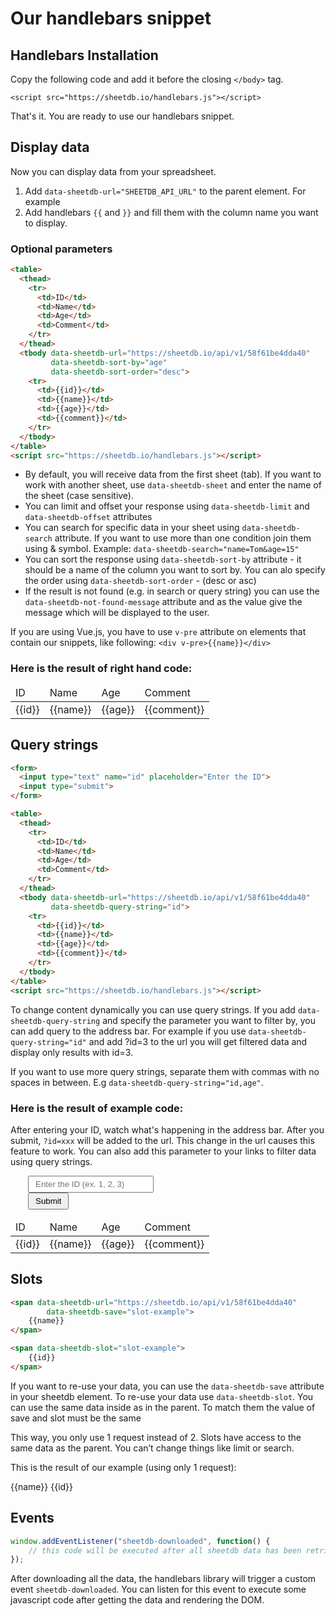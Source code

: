 # Our handlebars snippet

## Handlebars Installation

Copy the following code and add it before the closing `</body>` tag.

`<script src="https://sheetdb.io/handlebars.js"></script>`

That's it. You are ready to use our handlebars snippet.

## Display data

Now you can display data from your spreadsheet.

1. Add `data-sheetdb-url="SHEETDB_API_URL"` to the parent element. For example <div>
2. Add handlebars `{{` and `}}` and fill them with the column name you want to display.

### Optional parameters

```html
<table>
  <thead>
    <tr>
      <td>ID</td>
      <td>Name</td>
      <td>Age</td>
      <td>Comment</td>
    </tr>
  </thead>
  <tbody data-sheetdb-url="https://sheetdb.io/api/v1/58f61be4dda40"
         data-sheetdb-sort-by="age"
         data-sheetdb-sort-order="desc">
    <tr>
      <td>{{id}}</td>
      <td>{{name}}</td>
      <td>{{age}}</td>
      <td>{{comment}}</td>
    </tr>
  </tbody>
</table>
<script src="https://sheetdb.io/handlebars.js"></script>
```

* By default, you will receive data from the first sheet (tab). If you want to work with another sheet, use `data-sheetdb-sheet` and enter the name of the sheet (case sensitive).
* You can limit and offset your response using `data-sheetdb-limit` and `data-sheetdb-offset` attributes
* You can search for specific data in your sheet using `data-sheetdb-search` attribute. If you want to use more than one condition join them using & symbol. Example: `data-sheetdb-search="name=Tom&age=15"`
* You can sort the response using `data-sheetdb-sort-by` attribute - it should be a name of the column you want to sort by. You can alo specify the order using `data-sheetdb-sort-order` - (desc or asc)
* If the result is not found (e.g. in search or query string) you can use the `data-sheetdb-not-found-message` attribute and as the value give the message which will be displayed to the user.

<aside class="notice">
If you are using Vue.js, you have to use <code>v-pre</code> attribute on elements that contain our snippets, like following: <code>&#60;div v-pre>{{name}}&#60;/div></code>
</aside>

### Here is the result of right hand code:

<table>
  <thead>
    <tr>
      <td>ID</td>
      <td>Name</td>
      <td>Age</td>
      <td>Comment</td>
    </tr>
  </thead>
  <tbody data-sheetdb-url="https://sheetdb.io/api/v1/58f61be4dda40"
         data-sheetdb-sort-by="age"
         data-sheetdb-sort-order="desc">
    <tr>
      <td>{{id}}</td>
      <td>{{name}}</td>
      <td>{{age}}</td>
      <td>{{comment}}</td>
    </tr>
  </tbody>
</table>
<script src="https://sheetdb.io/handlebars.js"></script>

## Query strings

```html
<form>
  <input type="text" name="id" placeholder="Enter the ID">
  <input type="submit">
</form>

<table>
  <thead>
    <tr>
      <td>ID</td>
      <td>Name</td>
      <td>Age</td>
      <td>Comment</td>
    </tr>
  </thead>
  <tbody data-sheetdb-url="https://sheetdb.io/api/v1/58f61be4dda40"
         data-sheetdb-query-string="id">
    <tr>
      <td>{{id}}</td>
      <td>{{name}}</td>
      <td>{{age}}</td>
      <td>{{comment}}</td>
    </tr>
  </tbody>
</table>
<script src="https://sheetdb.io/handlebars.js"></script>
```

To change content dynamically you can use query strings. If you add `data-sheetdb-query-string` and specify the parameter you want to filter by, you can add query to the address bar. For example if you use `data-sheetdb-query-string="id"` and add ?id=3 to the url you will get filtered data and display only results with id=3.

If you want to use more query strings, separate them with commas with no spaces in between. E.g `data-sheetdb-query-string="id,age"`.

### Here is the result of example code:

After entering your ID, watch what's happening in the address bar. After you submit, `?id=xxx` will be added to the url. This change in the url causes this feature to work. You can also add this parameter to your links to filter data using query strings.

<form style="margin-right: 50%;
    padding: 0 28px;
    -webkit-box-sizing: border-box;
    box-sizing: border-box;
    display: block;">
  <input type="text" name="id" placeholder="Enter the ID (ex. 1, 2, 3)" style="padding: 4px 10px;">
  <input type="submit" style="padding: 4px 10px;">
</form>

<table>
  <thead>
    <tr>
      <td>ID</td>
      <td>Name</td>
      <td>Age</td>
      <td>Comment</td>
    </tr>
  </thead>
  <tbody data-sheetdb-url="https://sheetdb.io/api/v1/58f61be4dda40"
         data-sheetdb-query-string="id"
         data-sheetdb-not-found-message="Nothing found, add ?id=1 to your query string.">
    <tr>
      <td>{{id}}</td>
      <td>{{name}}</td>
      <td>{{age}}</td>
      <td>{{comment}}</td>
    </tr>
  </tbody>
</table>
<script src="https://sheetdb.io/handlebars.js"></script>

## Slots

```html
<span data-sheetdb-url="https://sheetdb.io/api/v1/58f61be4dda40"
        data-sheetdb-save="slot-example">
    {{name}}
</span>

<span data-sheetdb-slot="slot-example">
    {{id}}
</span>
```

If you want to re-use your data, you can use the `data-sheetdb-save` attribute in your sheetdb element. To re-use your data use `data-sheetdb-slot`. You can use the same data inside as in the parent. To match them the value of save and slot must be the same

This way, you only use 1 request instead of 2. Slots have access to the same data as the parent. You can’t change things like limit or search.

This is the result of our example (using only 1 request):

<span data-sheetdb-url="https://sheetdb.io/api/v1/58f61be4dda40" data-sheetdb-save="slot-example">
    {{name}}
</span>

<span data-sheetdb-slot="slot-example">
    {{id}}
</span>

## Events

```javascript
window.addEventListener("sheetdb-downloaded", function() {
    // this code will be executed after all sheetdb data has been retrieved
});
```

After downloading all the data, the handlebars library will trigger a custom event `sheetdb-downloaded`. You can listen for this event to execute some javascript code after getting the data and rendering the DOM.
